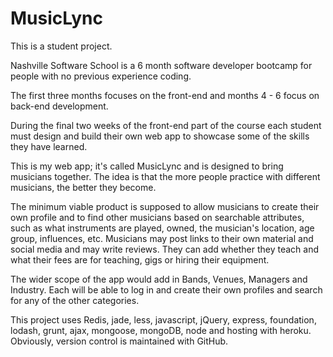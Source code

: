 MusicLync
=========
This is a student project.

Nashville Software School is a 6 month software developer bootcamp for people with no previous experience coding.

The first three months focuses on the front-end and months 4 - 6 focus on back-end development.

During the final two weeks of the front-end part of the course each student must design and build their own web app to 
showcase some of the skills they have learned.

This is my web app; it's called MusicLync and is designed to bring musicians together. The idea is that the more people
practice with different musicians, the better they become.

The minimum viable product is supposed to allow musicians to create their own profile and to find other musicians based on searchable attributes, such as what instruments are played, owned, the musician's location, age group, influences, etc.
Musicians may post links to their own material and social media and may write reviews. They can add whether they teach and what their fees are for teaching, gigs or hiring their equipment.

The wider scope of the app would add in Bands, Venues, Managers and Industry. Each will be able to log in and create their own profiles and search for any of the other categories.

This project uses Redis, jade, less,  javascript, jQuery, express, foundation, lodash, grunt, ajax, mongoose, mongoDB, node and hosting with heroku. Obviously, version control is maintained with GitHub.
